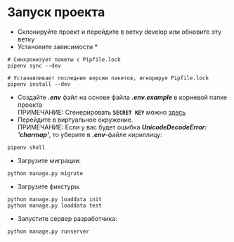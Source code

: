 # Запуск проекта
* Склонируйте проект и перейдите в ветку develop или обновите эту ветку
* Установите зависимости
  * 
```
# Синхронизует пакеты с Pipfile.lock
pipenv sync --dev

# Устанавливает последние версии пакетов, игнорируя Pipfile.lock
pipenv install --dev
```
* Создайте ***.env*** файл на основе файла ***.env.example*** в корневой папке проекта <br>
  ПРИМЕЧАНИЕ: Сгенерировать **`SECRET KEY`** можно [здесь](https://djecrety.ir/)
* Перейдите в виртуальное окружение. <br>
  ПРИМЕЧАНИЕ: Если у вас будет ошибка ***UnicodeDecodeError: 'charmap'***, то уберите в ***.env***-файле кириллицу:
```
pipenv shell
```
* Загрузите миграции:
```
python manage.py migrate
```
* Загрузите фикстуры. <br>
```
python manage.py loaddata init
python manage.py loaddata test
```
* Запустите сервер разработчика:
```
python manage.py runserver
```

